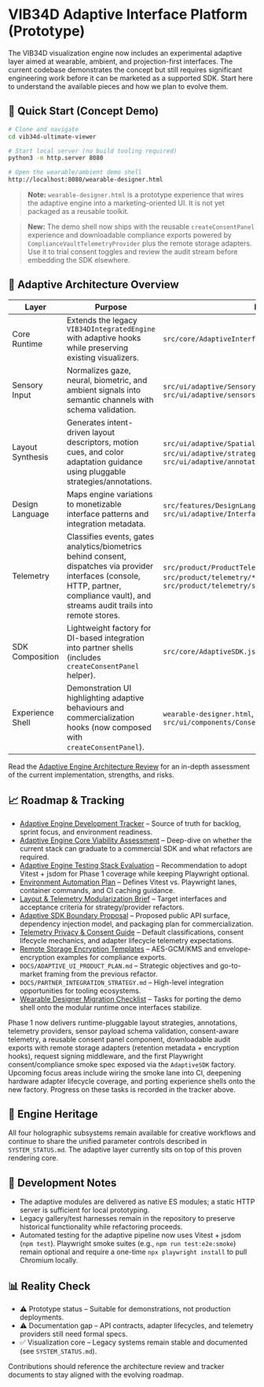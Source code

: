 # VIB34D Adaptive Interface Platform (Prototype)

The VIB34D visualization engine now includes an experimental adaptive layer aimed at wearable, ambient, and projection-first interfaces. The current codebase demonstrates the concept but still requires significant engineering work before it can be marketed as a supported SDK. Start here to understand the available pieces and how we plan to evolve them.

## 🚀 Quick Start (Concept Demo)

```bash
# Clone and navigate
cd vib34d-ultimate-viewer

# Start local server (no build tooling required)
python3 -m http.server 8080

# Open the wearable/ambient demo shell
http://localhost:8080/wearable-designer.html
```

> **Note:** `wearable-designer.html` is a prototype experience that wires the adaptive engine into a marketing-oriented UI. It is not yet packaged as a reusable toolkit.

> **New:** The demo shell now ships with the reusable `createConsentPanel` experience and downloadable compliance exports powered by `ComplianceVaultTelemetryProvider` plus the remote storage adapters. Use it to trial consent toggles and review the audit stream before embedding the SDK elsewhere.

## 🧠 Adaptive Architecture Overview

| Layer | Purpose | Key Files |
|-------|---------|-----------|
| Core Runtime | Extends the legacy `VIB34DIntegratedEngine` with adaptive hooks while preserving existing visualizers. | `src/core/AdaptiveInterfaceEngine.js` |
| Sensory Input | Normalizes gaze, neural, biometric, and ambient signals into semantic channels with schema validation. | `src/ui/adaptive/SensoryInputBridge.js`, `src/ui/adaptive/sensors/SensorSchemaRegistry.js` |
| Layout Synthesis | Generates intent-driven layout descriptors, motion cues, and color adaptation guidance using pluggable strategies/annotations. | `src/ui/adaptive/SpatialLayoutSynthesizer.js`, `src/ui/adaptive/strategies/*`, `src/ui/adaptive/annotations/*` |
| Design Language | Maps engine variations to monetizable interface patterns and integration metadata. | `src/features/DesignLanguageManager.js`, `src/ui/adaptive/InterfacePatternRegistry.js` |
| Telemetry | Classifies events, gates analytics/biometrics behind consent, dispatches via provider interfaces (console, HTTP, partner, compliance vault), and streams audit trails into remote stores. | `src/product/ProductTelemetryHarness.js`, `src/product/telemetry/*`, `src/product/telemetry/storage/RemoteStorageAdapters.js` |
| SDK Composition | Lightweight factory for DI-based integration into partner shells (includes `createConsentPanel` helper). | `src/core/AdaptiveSDK.js` |
| Experience Shell | Demonstration UI highlighting adaptive behaviours and commercialization hooks (now composed with `createConsentPanel`). | `wearable-designer.html`, `src/ui/components/ConsentPanel.js` |

Read the [Adaptive Engine Architecture Review](DOCS/ADAPTIVE_ENGINE_ARCHITECTURE_REVIEW.md) for an in-depth assessment of the current implementation, strengths, and risks.

## 📈 Roadmap & Tracking

- [Adaptive Engine Development Tracker](PLANNING/ADAPTIVE_ENGINE_TRACKER.md) – Source of truth for backlog, sprint focus, and environment readiness.
- [Adaptive Engine Core Viability Assessment](DOCS/ADAPTIVE_ENGINE_CORE_ASSESSMENT.md) – Deep-dive on whether the current stack can graduate to a commercial SDK and what refactors are required.
- [Adaptive Engine Testing Stack Evaluation](DOCS/TESTING_STACK_EVALUATION.md) – Recommendation to adopt Vitest + jsdom for Phase 1 coverage while keeping Playwright optional.
- [Environment Automation Plan](PLANNING/ENVIRONMENT_AUTOMATION_PLAN.md) – Defines Vitest vs. Playwright lanes, container commands, and CI caching guidance.
- [Layout & Telemetry Modularization Brief](DOCS/LAYOUT_TELEMETRY_MODULARIZATION_BRIEF.md) – Target interfaces and acceptance criteria for strategy/provider refactors.
- [Adaptive SDK Boundary Proposal](DOCS/SDK_BOUNDARY_PROPOSAL.md) – Proposed public API surface, dependency injection model, and packaging plan for commercialization.
- [Telemetry Privacy & Consent Guide](DOCS/TELEMETRY_PRIVACY_AND_CONSENT_GUIDE.md) – Default classifications, consent lifecycle mechanics, and adapter lifecycle telemetry expectations.
- [Remote Storage Encryption Templates](DOCS/REMOTE_STORAGE_ENCRYPTION_TEMPLATES.md) – AES-GCM/KMS and envelope-encryption examples for compliance exports.
- `DOCS/ADAPTIVE_UI_PRODUCT_PLAN.md` – Strategic objectives and go-to-market framing from the previous refactor.
- `DOCS/PARTNER_INTEGRATION_STRATEGY.md` – High-level integration opportunities for tooling ecosystems.
- [Wearable Designer Migration Checklist](PLANNING/WEARABLE_DESIGNER_MIGRATION_CHECKLIST.md) – Tasks for porting the demo shell onto the modular runtime once interfaces stabilize.

Phase 1 now delivers runtime-pluggable layout strategies, annotations, telemetry providers, sensor payload schema validation, consent-aware telemetry, a reusable consent panel component, downloadable audit exports with remote storage adapters (retention metadata + encryption hooks), request signing middleware, and the first Playwright consent/compliance smoke spec exposed via the `AdaptiveSDK` factory. Upcoming focus areas include wiring the smoke lane into CI, deepening hardware adapter lifecycle coverage, and porting experience shells onto the new factory. Progress on these tasks is recorded in the tracker above.

## 🎨 Engine Heritage

All four holographic subsystems remain available for creative workflows and continue to share the unified parameter controls described in `SYSTEM_STATUS.md`. The adaptive layer currently sits on top of this proven rendering core.

## 🔧 Development Notes

- The adaptive modules are delivered as native ES modules; a static HTTP server is sufficient for local prototyping.
- Legacy gallery/test harnesses remain in the repository to preserve historical functionality while refactoring proceeds.
- Automated testing for the adaptive pipeline now uses Vitest + jsdom (`npm test`). Playwright smoke suites (e.g., `npm run test:e2e:smoke`) remain optional and require a one-time `npx playwright install` to pull Chromium locally.

## 📊 Reality Check

- ⚠️ Prototype status – Suitable for demonstrations, not production deployments.
- ⚠️ Documentation gap – API contracts, adapter lifecycles, and telemetry providers still need formal specs.
- ✅ Visualization core – Legacy systems remain stable and documented (see `SYSTEM_STATUS.md`).

Contributions should reference the architecture review and tracker documents to stay aligned with the evolving roadmap.
